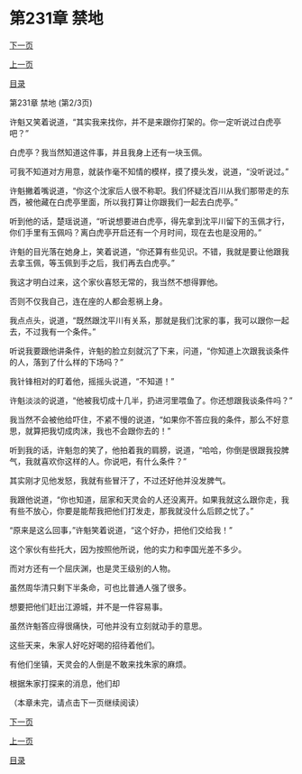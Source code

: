 <h1>第231章    禁地</h1>
            <div><p><a href="./0692_%E7%AC%AC231%E7%AB%A0_%E7%A6%81%E5%9C%B0.md">下一页</a></p><p><a href="./0690_%E7%AC%AC231%E7%AB%A0_%E7%A6%81%E5%9C%B0.md">上一页</a></p><p><a href="../">目录</a></p></div>
            <div><p>第231章    禁地 (第2/3页)</p><p>许魁又笑着说道，“其实我来找你，并不是来跟你打架的。你一定听说过白虎亭吧？”</p><p>白虎亭？我当然知道这件事，并且我身上还有一块玉佩。</p><p>可我不知道对方用意，就装作毫不知情的模样，摸了摸头发，说道，“没听说过。”</p><p>许魁撇着嘴说道，“你这个沈家后人很不称职。我们怀疑沈百川从我们那带走的东西，被他藏在白虎亭里面，所以我打算让你跟我们一起去白虎亭。”</p><p>听到他的话，楚瑶说道，“听说想要进白虎亭，得先拿到沈平川留下的玉佩才行，你们手里有玉佩吗？离白虎亭开启还有一个月时间，现在去也是没用的。”</p><p>许魁的目光落在她身上，笑着说道，“你还算有些见识。不错，我就是要让他跟我去拿玉佩，等玉佩到手之后，我们再去白虎亭。”</p><p>我这才明白过来，这个家伙喜怒无常的，我当然不想得罪他。</p><p>否则不仅我自己，连在座的人都会惹祸上身。</p><p>我点点头，说道，“既然跟沈平川有关系，那就是我们沈家的事，我可以跟你一起去，不过我有一个条件。”</p><p>听说我要跟他讲条件，许魁的脸立刻就沉了下来，问道，“你知道上次跟我谈条件的人，落到了什么样的下场吗？”</p><p>我针锋相对的盯着他，摇摇头说道，“不知道！”</p><p>许魁淡淡的说道，“他被我切成十几半，扔进河里喂鱼了。你还想跟我谈条件吗？”</p><p>我当然不会被他给吓住，不紧不慢的说道，“如果你不答应我的条件，那么不好意思，就算把我切成肉沫，我也不会跟你去的！”</p><p>听到我的话，许魁忽的笑了，他拍着我的肩膀，说道，“哈哈，你倒是很跟我投脾气，我就喜欢你这样的人。你说吧，有什么条件？”</p><p>其实刚才见他发怒，我就有些冒汗了，不过还好他并没发脾气。</p><p>我跟他说道，“你也知道，屈家和天灵会的人还没离开。如果我就这么跟你走，我有些不放心，你要是能帮我把他们打发走，那我就没什么后顾之忧了。”</p><p>“原来是这么回事，”许魁笑着说道，“这个好办，把他们交给我！”</p><p>这个家伙有些托大，因为按照他所说，他的实力和李国光差不多少。</p><p>而对方还有一个屈庆渊，也是灵王级别的人物。</p><p>虽然周华清只剩下半条命，可也比普通人强了很多。</p><p>想要把他们赶出江源城，并不是一件容易事。</p><p>虽然许魁答应得很痛快，可他并没有立刻就动手的意思。</p><p>这些天来，朱家人好吃好喝的招待着他们。</p><p>有他们坐镇，天灵会的人倒是不敢来找朱家的麻烦。</p><p>根据朱家打探来的消息，他们却</p><p>（本章未完，请点击下一页继续阅读）</p></div>
            <div><p><a href="./0692_%E7%AC%AC231%E7%AB%A0_%E7%A6%81%E5%9C%B0.md">下一页</a></p><p><a href="./0690_%E7%AC%AC231%E7%AB%A0_%E7%A6%81%E5%9C%B0.md">上一页</a></p><p><a href="../">目录</a></p></div>